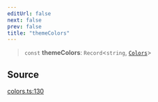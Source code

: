 ```yaml
---
editUrl: false
next: false
prev: false
title: "themeColors"
---
```


> `const` **themeColors**: `Record`\<`string`, [`Colors`](/api-core/type-aliases/colors/)\>

## Source

[colors.ts:130](https://github.com/dgmjs/dgmjs/blob/main/packages/core/src/colors.ts#L130)
